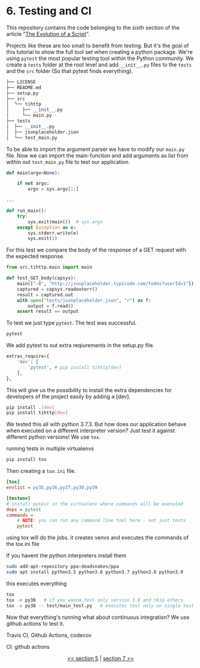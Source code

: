 # 6. Testing and CI

This repository contains the code belonging to the sixth section of the article "[The Evolution of a Script](https://the-coding-lab.com/posts/the-evolution-of-a-script/)".

Projects like these are too small to benefit from testing. But it's the goal of this tutorial to show the full tool set when creating a python package. We're using `pytest` the most popular testing tool within the Python community. We create a `tests` folder at the root level and add `__init__.py` files to the `tests` and the `src` folder (So that pytest finds everything).

```python
├── LICENSE
├── README.md
├── setup.py
├── src
│  └── tihttp
│     ├── __init__.py
│     └── main.py
├── tests
│  ├── __init__.py
│  ├── jsonplaceholder.json
│  └── test_main.py
```

To be able to import the argument parser
we have to modify our `main.py` file. Now we can import the main-function and add arguments as list from within out `test_main.py` file to test our application.

```python
def main(argv=None):

    if not argv:
        argv = sys.argv[1:]

...

def run_main():
    try:
        sys.exit(main())  # sys.argv
    except Exception as e:
        sys.stderr.write(e)
        sys.exit(1)
```

For this test we compare the body of the response of a GET request with the expected response.

```python
from src.tihttp.main import main

def test_GET_body(capsys):
    main(["-B", "http://jsonplaceholder.typicode.com/todos?userId=1"])
    captured = capsys.readouterr()
    result = captured.out
    with open("tests/jsonplaceholder.json", "r") as f:
        output = f.read()
    assert result == output
```

To test we just type `pytest`. The test was successful.

```bash
pytest
```

We add pytest to out extra reqiurements in the setup.py file.

```python
extras_require={
    'dev': [
        'pytest', # pip install tihttp[dev]
    ],
},
```

This will give us the possibility to install the extra dependencies for developers of the project easily by adding a [dev].

```bash
pip install .[dev]
pip install tihttp[dev]
```

We tested this all with python 3.7.3. But how does our application behave when executed on a different interpreter version? Just test it against different python versions! We use `tox`.

running tests in multiple virtualenvs

```bash
pip install tox
```

Then creating a `tox.ini` file.

```ini
[tox]
envlist = py35,py36,py37,py38,py39

[testenv]
# install pytest in the virtualenv where commands will be executed
deps = pytest
commands =
    # NOTE: you can run any command line tool here - not just tests
    pytest
```

using tox will do the jobs. it creates venvs and executes the commands of the tox.ini file

If you havent the python interpreters install them

```bash
sudo add-apt-repository ppa:deadsnakes/ppa
sudo apt install python3.5 python3.6 python3.7 python3.8 python3.9
```

this executes everything

```bash
tox
tox -e py38   # if you wanna test only version 3.8 and skip others
tox -e py38 -- test/main_test.py   # executes test only on single test
```

Now that everything's running what about continuous integration? We use github actions to test it.

Travis CI, Github Actions,
codecov

CI: github actions

<div>
<p align="center"><a href="https://github.com/NiklasTiede/tinyHTTPie/tree/5-Distributing-by-Setup-File"><< section 5</a> | <a href="https://github.com/NiklasTiede/tinyHTTPie/tree/7-Documentation">section 7 >></a> </p>
</div>
